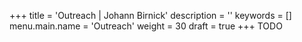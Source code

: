 +++
title = 'Outreach | Johann Birnick'
description = ''
keywords = []
menu.main.name = 'Outreach'
weight = 30
draft = true
+++
TODO
